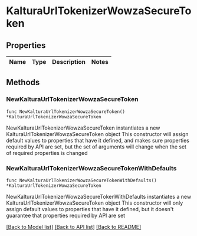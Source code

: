 # KalturaUrlTokenizerWowzaSecureToken

## Properties

Name | Type | Description | Notes
------------ | ------------- | ------------- | -------------

## Methods

### NewKalturaUrlTokenizerWowzaSecureToken

`func NewKalturaUrlTokenizerWowzaSecureToken() *KalturaUrlTokenizerWowzaSecureToken`

NewKalturaUrlTokenizerWowzaSecureToken instantiates a new KalturaUrlTokenizerWowzaSecureToken object
This constructor will assign default values to properties that have it defined,
and makes sure properties required by API are set, but the set of arguments
will change when the set of required properties is changed

### NewKalturaUrlTokenizerWowzaSecureTokenWithDefaults

`func NewKalturaUrlTokenizerWowzaSecureTokenWithDefaults() *KalturaUrlTokenizerWowzaSecureToken`

NewKalturaUrlTokenizerWowzaSecureTokenWithDefaults instantiates a new KalturaUrlTokenizerWowzaSecureToken object
This constructor will only assign default values to properties that have it defined,
but it doesn't guarantee that properties required by API are set


[[Back to Model list]](../README.md#documentation-for-models) [[Back to API list]](../README.md#documentation-for-api-endpoints) [[Back to README]](../README.md)


